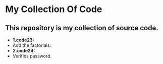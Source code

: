 # My Collection Of Code
## This repository is my collection of source code.
- **1.code23:**
- Add the factorials.
- **2.code24:**
- Verifies password.
